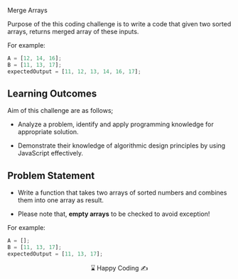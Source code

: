 Merge Arrays

Purpose of the this coding challenge is to write a code that given two sorted arrays, returns merged array of these inputs.

For example:

```javascript
A = [12, 14, 16]; 
B = [11, 13, 17];
expectedOutput = [11, 12, 13, 14, 16, 17];
```

## Learning Outcomes

Aim of this challenge are as follows;

- Analyze a problem, identify and apply programming knowledge for appropriate solution.

- Demonstrate their knowledge of algorithmic design principles by using JavaScript effectively.

## Problem Statement

- Write a function that takes two arrays of sorted numbers and combines them into one array as result.

- Please note that, **empty arrays** to be checked to avoid exception!

For example:

```javascript
A = []; 
B = [11, 13, 17];
expectedOutput = [11, 13, 17];
```


<center> ⌛ Happy Coding  ✍ </center>
